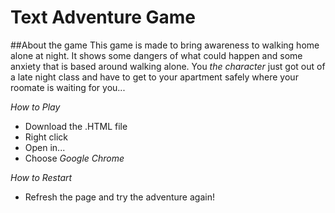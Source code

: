 # Text Adventure Game

##About the game
This game is made to bring awareness to walking home alone at night. It shows some dangers of what could happen and some anxiety that 
is based around walking alone. You *the character* just got out of a late night class and have to get to your apartment safely where 
your roomate is waiting for you...

*How to Play*
- Download the .HTML file
- Right click
 - Open in...
 - Choose *Google Chrome*

*How to Restart*
- Refresh the page and try the adventure again!
